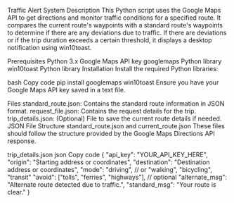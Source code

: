 Traffic Alert System
Description
This Python script uses the Google Maps API to get directions and monitor traffic conditions for a specified route. It compares the current route's waypoints with a standard route's waypoints to determine if there are any deviations due to traffic. If there are deviations or if the trip duration exceeds a certain threshold, it displays a desktop notification using win10toast.

Prerequisites
Python 3.x
Google Maps API key
googlemaps Python library
win10toast Python library
Installation
Install the required Python libraries:

bash
Copy code
pip install googlemaps win10toast
Ensure you have your Google Maps API key saved in a text file.

Files
standard_route.json: Contains the standard route information in JSON format.
request_file.json: Contains the request details for the trip.
trip_details.json: (Optional) File to save the current route details if needed.
JSON File Structure
standard_route.json and current_route.json
These files should follow the structure provided by the Google Maps Directions API response.

trip_details.json
json
Copy code
{
    "api_key": "YOUR_API_KEY_HERE",
    "origin": "Starting address or coordinates",
    "destination": "Destination address or coordinates",
    "mode": "driving", // or "walking", "bicycling", "transit"
    "avoid": ["tolls", "ferries", "highways"], // optional
    "alternate_msg": "Alternate route detected due to traffic.",
    "standard_msg": "Your route is clear."
}